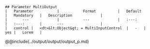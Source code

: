 ```div-parameter
## Parameter MultiOutput
|	Parameter			|			Format			|	Default					|	Mandatory	|	Description				| 
|		---				|			---				|	:---:					|	:---:		|		---					|
|	control	|	<dt>&lt;Object&gt; = MultiInputControl	|	-	|	yes	|	Lorem	|
```

@@include(../output/output/output_p.md) 